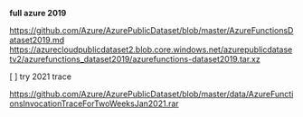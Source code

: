 **full azure 2019**

https://github.com/Azure/AzurePublicDataset/blob/master/AzureFunctionsDataset2019.md
https://azurecloudpublicdataset2.blob.core.windows.net/azurepublicdatasetv2/azurefunctions_dataset2019/azurefunctions-dataset2019.tar.xz


[ ] try 2021 trace 

https://github.com/Azure/AzurePublicDataset/blob/master/data/AzureFunctionsInvocationTraceForTwoWeeksJan2021.rar